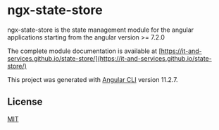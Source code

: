 # ngx-state-store
ngx-state-store is the state management module for the angular applications starting from the angular version >= 7.2.0

The complete module documentation is available at [https://it-and-services.github.io/state-store/](https://it-and-services.github.io/state-store/)

This project was generated with [Angular CLI](https://github.com/angular/angular-cli) version 11.2.7.

## License
[MIT](https://choosealicense.com/licenses/mit/)
